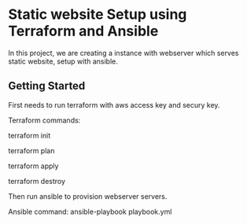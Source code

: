 # Static website Setup using Terraform and Ansible

In this project, we are creating a instance with webserver which serves static website, setup with ansible.

## Getting Started

First needs to run terraform with aws access key and secury key.

Terraform commands:

terraform init
 
terraform plan

terraform apply

terraform destroy

Then run ansible to provision webserver servers.

Ansible command: ansible-playbook playbook.yml
